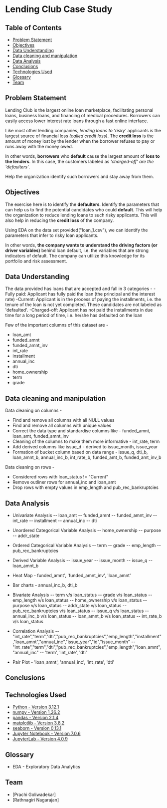 # Lending Club Case Study

## Table of Contents
* [Problem Statement](#problem-statement)
* [Objectives](#objectives)
* [Data Understanding](#data-understanding)
* [Data cleaning and manipulation](#data-cleaning-and-manipulation)
* [Data Analysis](#data-analysis)
* [Conclusions](#conclusions)
* [Technologies Used](#technologies-used)
* [Glossary](#glossary)
* [Team](#team)

## Problem Statement

Lending Club is the largest online loan marketplace, facilitating personal loans, business loans, and financing of medical procedures. Borrowers can easily access lower interest rate loans through a fast online interface. 

Like most other lending companies, *lending loans to ‘risky’* applicants is the largest source of financial loss *(called credit loss)*. The **credit loss** is the amount of money lost by the lender when the borrower refuses to pay or runs away with the money owed.

In other words, **borrowers** who **default** cause the largest amount of **loss to the lenders**. In this case, the customers labeled as *'charged-off' are the 'defaulters'*.

Help the organization identify such borrowers and stay away from them.

## Objectives

The exercise here is to identify the **defaulters**. Identify the parameters that can help us to find the potential candidates who could **default**. 
This will help the organization to reduce lending loans to such risky applicants. This will also help in reducing the **credit loss** of the company.

Using EDA on the data set provided("loan_1.csv"), we can identify the parameters that infer to risky loan applicants.

In other words, **the company wants to understand the driving factors (or driver variables)** behind loan default, i.e. the variables that are strong indicators of default.  The company can utilize this knowledge for its portfolio and risk assessment. 

## Data Understanding

The data provided has loans that are accepted and fall in 3 categories - 
-Fully paid: Applicant has fully paid the loan (the principal and the interest rate)
-Current: Applicant is in the process of paying the installments, i.e. the tenure of the loan is not yet completed. These candidates are not labeled as 'defaulted'.
-Charged-off: Applicant has not paid the installments in due time for a long period of time, i.e. he/she has defaulted on the loan 

Few of the important columns of this dataset are - 
- loan_amt
- funded_amnt
- funded_amnt_inv
- int_rate
- installment
- annual_inc
- dti
- home_ownership
- term
- grade


## Data cleaning and manipulation

Data cleaning on columns - 
- Find and remove all columns with all NULL values
- Find and remove all columns with unique values
- Correct the data type and standardise columns like - funded_amnt, loan_amt, funded_amnt_inv
- Cleaning of the columns to make them more informative -  int_rate, term
- Add derived columns like issue_d - derived to issue_month, issue_year
- Formation of bucket column based on data range - issue_q, dti_b, loan_amnt_b, annual_inc_b, int_rate_b, funded_amt_b, funded_amt_inv_b

Data cleaning on rows -
- Considered rows with loan_status != "Current"
- Remove outliner rows for annual_inc and loan_amt
- Drop rows with empty values in emp_length and pub_rec_bankruptcies

## Data Analysis

- Univariate Analysis
    -- loan_amt
    -- funded_amnt
    -- funded_amnt_inv
    -- int_rate
    -- installment
    -- annual_inc
    -- dti

- Unordered Categorical Variable Analysis
    -- home_ownership
    -- purpose
    -- addr_state

- Ordered Categorical Variable Analysis
    -- term
    -- grade
    -- emp_length
    -- pub_rec_bankruptcies

- Derived Variable Analysis
    -- issue_year
    -- issue_month
    -- issue_q
    -- loan_amnt_b

- Heat Map - funded_amnt', 'funded_amnt_inv', 'loan_amnt'
- Bar charts - annual_inc_b, dti_b

- Bivariate Analysis
    -- term v/s loan_status
    -- grade v/s loan_status
    -- emp_length v/s loan_status
    -- home_ownership v/s loan_status
    -- purpose v/s loan_status
    -- addr_state v/s loan_status
    -- pub_rec_bankruptcies v/s loan_status
    -- issue_q v/s loan_status
    -- annual_inc_b v/s loan_status
    -- loan_amnt_b v/s loan_status
    -- int_rate_b v/s loan_status

- Correlation Analysis
      -- "int_rate","term","dti","pub_rec_bankruptcies","emp_length","installment","loan_amnt","annual_inc","issue_year","id","issue_month"
      -- "int_rate","term","dti","pub_rec_bankruptcies","emp_length","loan_amnt","annual_inc"
      -- 'term', 'int_rate', 'dti'
  
- Pair Plot - 'loan_amnt', 'annual_inc', 'int_rate', 'dti'

## Conclusions


## Technologies Used
- [Python - Version 3.12.1](https://www.python.org/downloads/release/python-3121/)
- [numpy - Version 1.26.2](https://github.com/numpy)
- [pandas - Version 2.1.4](https://github.com/pandas-dev/pandas)
- [matplotlib - Version 3.8.2](https://github.com/matplotlib)
- [seaborn - Version 0.13.1](https://github.com/seaborn)
- [Jupyter Notebook - Version 7.0.6]()
- [JupyterLab - Version 4.0.9]()

## Glossary
- EDA - Exploratory Data Analytics

## Team
* [Prachi Goliwadekar]
* [Rathnagiri Nagarajan]
